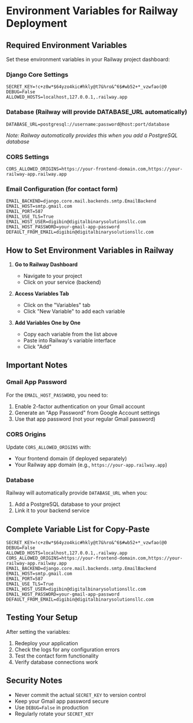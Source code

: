 # Environment Variables for Railway Deployment

## Required Environment Variables

Set these environment variables in your Railway project dashboard:

### Django Core Settings
```
SECRET_KEY=!c+z8w*$64yzo4kic#hkly@t7&%ro&^6$#wb52+*_vzwfao(@0
DEBUG=False
ALLOWED_HOSTS=localhost,127.0.0.1,.railway.app
```

### Database (Railway will provide DATABASE_URL automatically)
```
DATABASE_URL=postgresql://username:password@host:port/database
```
*Note: Railway automatically provides this when you add a PostgreSQL database*

### CORS Settings
```
CORS_ALLOWED_ORIGINS=https://your-frontend-domain.com,https://your-railway-app.railway.app
```

### Email Configuration (for contact form)
```
EMAIL_BACKEND=django.core.mail.backends.smtp.EmailBackend
EMAIL_HOST=smtp.gmail.com
EMAIL_PORT=587
EMAIL_USE_TLS=True
EMAIL_HOST_USER=digibin@digitalbinarysolutionsllc.com
EMAIL_HOST_PASSWORD=your-gmail-app-password
DEFAULT_FROM_EMAIL=digibin@digitalbinarysolutionsllc.com
```

## How to Set Environment Variables in Railway

1. **Go to Railway Dashboard**
   - Navigate to your project
   - Click on your service (backend)

2. **Access Variables Tab**
   - Click on the "Variables" tab
   - Click "New Variable" to add each variable

3. **Add Variables One by One**
   - Copy each variable from the list above
   - Paste into Railway's variable interface
   - Click "Add"

## Important Notes

### Gmail App Password
For the `EMAIL_HOST_PASSWORD`, you need to:
1. Enable 2-factor authentication on your Gmail account
2. Generate an "App Password" from Google Account settings
3. Use that app password (not your regular Gmail password)

### CORS Origins
Update `CORS_ALLOWED_ORIGINS` with:
- Your frontend domain (if deployed separately)
- Your Railway app domain (e.g., `https://your-app.railway.app`)

### Database
Railway will automatically provide `DATABASE_URL` when you:
1. Add a PostgreSQL database to your project
2. Link it to your backend service

## Complete Variable List for Copy-Paste

```
SECRET_KEY=!c+z8w*$64yzo4kic#hkly@t7&%ro&^6$#wb52+*_vzwfao(@0
DEBUG=False
ALLOWED_HOSTS=localhost,127.0.0.1,.railway.app
CORS_ALLOWED_ORIGINS=https://your-frontend-domain.com,https://your-railway-app.railway.app
EMAIL_BACKEND=django.core.mail.backends.smtp.EmailBackend
EMAIL_HOST=smtp.gmail.com
EMAIL_PORT=587
EMAIL_USE_TLS=True
EMAIL_HOST_USER=digibin@digitalbinarysolutionsllc.com
EMAIL_HOST_PASSWORD=your-gmail-app-password
DEFAULT_FROM_EMAIL=digibin@digitalbinarysolutionsllc.com
```

## Testing Your Setup

After setting the variables:
1. Redeploy your application
2. Check the logs for any configuration errors
3. Test the contact form functionality
4. Verify database connections work

## Security Notes

- Never commit the actual `SECRET_KEY` to version control
- Keep your Gmail app password secure
- Use `DEBUG=False` in production
- Regularly rotate your `SECRET_KEY` 